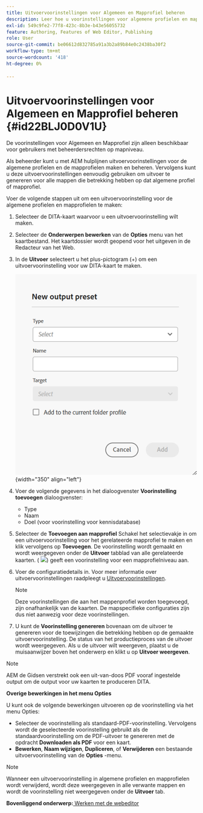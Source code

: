 ```yaml
---
title: Uitvoervoorinstellingen voor Algemeen en Mapprofiel beheren
description: Leer hoe u voorinstellingen voor algemene profielen en mapprofielen als gebruikers met beheerdersrechten maakt, bewerkt, hernoemt, dupliceert en verwijdert in AEM hulplijnen.
exl-id: 549c9fe2-77f8-423c-8b3e-b43e56055732
feature: Authoring, Features of Web Editor, Publishing
role: User
source-git-commit: be06612d832785a91a3b2a89b84e0c2438ba30f2
workflow-type: tm+mt
source-wordcount: '418'
ht-degree: 0%

---
```


# Uitvoervoorinstellingen voor Algemeen en Mapprofiel beheren {#id22BLJ0D0V1U}

De voorinstellingen voor Algemeen en Mapprofiel zijn alleen beschikbaar voor gebruikers met beheerdersrechten op mapniveau.

Als beheerder kunt u met AEM hulplijnen uitvoervoorinstellingen voor de algemene profielen en de mapprofielen maken en beheren. Vervolgens kunt u deze uitvoervoorinstellingen eenvoudig gebruiken om uitvoer te genereren voor alle mappen die betrekking hebben op dat algemene profiel of mapprofiel.

Voer de volgende stappen uit om een uitvoervoorinstelling voor de algemene profielen en mapprofielen te maken:

1. Selecteer de DITA-kaart waarvoor u een uitvoervoorinstelling wilt maken.
1. Selecteer de **Onderwerpen bewerken** van de **Opties** menu van het kaartbestand. Het kaartdossier wordt geopend voor het uitgeven in de Redacteur van het Web.
1. In de **Uitvoer** selecteert u het plus-pictogram (+) om een uitvoervoorinstelling voor uw DITA-kaart te maken.

   ![](images/add-global-output-preset.png){width="350" align="left"}

1. Voer de volgende gegevens in het dialoogvenster **Voorinstelling toevoegen** dialoogvenster:
   - Type
   - Naam
   - Doel \(voor voorinstelling voor kennisdatabase\)
1. Selecteer de **Toevoegen aan mapprofiel** Schakel het selectievakje in om een uitvoervoorinstelling voor het gerelateerde mapprofiel te maken en klik vervolgens op **Toevoegen**. De voorinstelling wordt gemaakt en wordt weergegeven onder de **Uitvoer** tabblad van alle gerelateerde kaarten. \( ![](images/global-preset-icon.svg)\) geeft een voorinstelling voor een mapprofielniveau aan.
1. Voer de configuratiedetails in. Voor meer informatie over uitvoervoorinstellingen raadpleegt u [Uitvoervoorinstellingen](./generate-output-understand-presets.md).

   >[!NOTE]
   >
   > Deze voorinstellingen die aan het mappenprofiel worden toegevoegd, zijn onafhankelijk van de kaarten. De mapspecifieke configuraties zijn dus niet aanwezig voor deze voorinstellingen.

1. U kunt de **Voorinstelling genereren** bovenaan om de uitvoer te genereren voor de toewijzingen die betrekking hebben op de gemaakte uitvoervoorinstelling. De status van het productieproces van de uitvoer wordt weergegeven. Als u de uitvoer wilt weergeven, plaatst u de muisaanwijzer boven het onderwerp en klikt u op **Uitvoer weergeven**.

>[!NOTE]
>
> AEM de Gidsen verstrekt ook een uit-van-doos PDF vooraf ingestelde output om de output voor uw kaarten te produceren DITA.

**Overige bewerkingen in het menu Opties**

U kunt ook de volgende bewerkingen uitvoeren op de voorinstelling via het menu Opties:

- Selecteer de voorinstelling als standaard-PDF-voorinstelling. Vervolgens wordt de geselecteerde voorinstelling gebruikt als de standaardvoorinstelling om de PDF-uitvoer te genereren met de opdracht **Downloaden als PDF** voor een kaart.
- **Bewerken**, **Naam wijzigen**, **Dupliceren**, of **Verwijderen** een bestaande uitvoervoorinstelling van de **Opties** -menu.

>[!NOTE]
>
> Wanneer een uitvoervoorinstelling in algemene profielen en mapprofielen wordt verwijderd, wordt deze weergegeven in alle verwante mappen en wordt de voorinstelling niet weergegeven onder de **Uitvoer** tab.

**Bovenliggend onderwerp:**[ Werken met de webeditor](web-editor.md)
